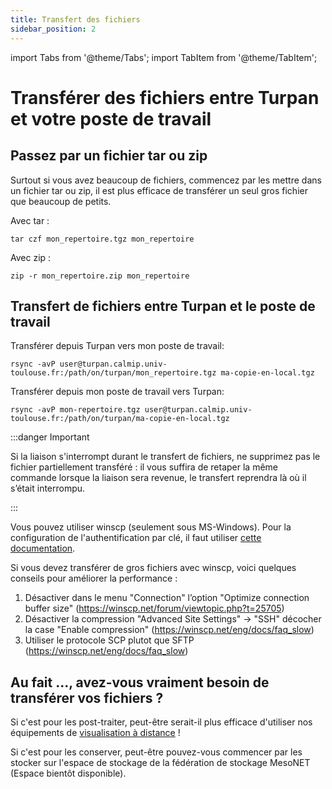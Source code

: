 ```yaml
---
title: Transfert des fichiers
sidebar_position: 2
---
```


import Tabs from '@theme/Tabs';
import TabItem from '@theme/TabItem';


# Transférer des fichiers entre Turpan et votre poste de travail

## Passez par un fichier tar ou zip
Surtout si vous avez beaucoup de fichiers, commencez par les mettre dans un fichier tar ou zip, il est plus efficace de transférer un seul gros fichier que beaucoup de petits.

Avec tar :
```
tar czf mon_repertoire.tgz mon_repertoire
```
Avec zip :
```
zip -r mon_repertoire.zip mon_repertoire
```

## Transfert de fichiers entre Turpan et le poste de travail

<Tabs>
  <TabItem value="rsync" label="Avec rsync" default>

Transférer depuis Turpan vers mon poste de travail:  
```shell
rsync -avP user@turpan.calmip.univ-toulouse.fr:/path/on/turpan/mon_repertoire.tgz ma-copie-en-local.tgz
```

Transférer depuis mon poste de travail vers Turpan:
```shell
rsync -avP mon-repertoire.tgz user@turpan.calmip.univ-toulouse.fr:/path/on/turpan/ma-copie-en-local.tgz 
```

:::danger Important

Si la liaison s'interrompt durant le transfert de fichiers, ne supprimez pas le fichier partiellement transféré : il vous suffira de retaper la même commande lorsque la liaison sera revenue, le transfert reprendra là où il s’était interrompu.

:::

  </TabItem>
  <TabItem value="winscp" label="Avec winscp">

Vous pouvez utiliser winscp (seulement sous MS-Windows). Pour la configuration de l'authentification par clé, il faut utiliser [cette documentation](https://winscp.net/eng/docs/ui_login_authentication).

Si vous devez transférer de gros fichiers avec winscp, voici quelques conseils pour améliorer la performance :

1. Désactiver dans le menu "Connection" l’option "Optimize connection buffer size" (https://winscp.net/forum/viewtopic.php?t=25705)
2. Désactiver la compression "Advanced Site Settings" -> "SSH" décocher la case "Enable compression" (https://winscp.net/eng/docs/faq_slow)
3. Utiliser le protocole SCP plutot que SFTP (https://winscp.net/eng/docs/faq_slow)


  </TabItem>
</Tabs>

## Au fait ..., avez-vous vraiment besoin de transférer vos fichiers ?

Si c'est pour les post-traiter, peut-être serait-il plus efficace d'utiliser nos équipements de [visualisation à distance](./visu.md) !

Si c'est pour les conserver, peut-être pouvez-vous commencer par les stocker sur l'espace de stockage de la fédération de stockage MesoNET (Espace bientôt disponible).